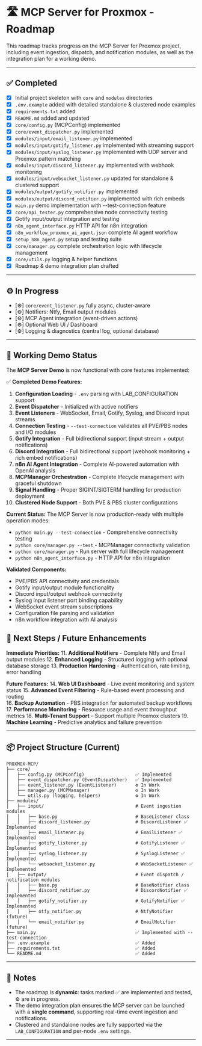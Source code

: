 # 🛣️ MCP Server for Proxmox - Roadmap

This roadmap tracks progress on the MCP Server for Proxmox project, including event ingestion, dispatch, and notification modules, as well as the integration plan for a working demo.

---

## ✅ Completed

* [x] Initial project skeleton with `core` and `modules` directories
* [x] `.env.example` added with detailed standalone & clustered node examples
* [x] `requirements.txt` added
* [x] `README.md` added and updated
* [x] `core/config.py` (MCPConfig) implemented
* [x] `core/event_dispatcher.py` implemented
* [x] `modules/input/email_listener.py` implemented
* [x] `modules/input/gotify_listener.py` implemented with streaming support
* [x] `modules/input/syslog_listener.py` implemented with UDP server and Proxmox pattern matching
* [x] `modules/input/discord_listener.py` implemented with webhook monitoring
* [x] `modules/input/websocket_listener.py` updated for standalone & clustered support
* [x] `modules/output/gotify_notifier.py` implemented
* [x] `modules/output/discord_notifier.py` implemented with rich embeds
* [x] `main.py` demo implementation with --test-connection feature
* [x] `core/api_tester.py` comprehensive node connectivity testing
* [x] Gotify input/output integration and testing
* [x] `n8n_agent_interface.py` HTTP API for n8n integration
* [x] `n8n_workflow_proxmox_ai_agent.json` complete AI agent workflow
* [x] `setup_n8n_agent.py` setup and testing suite
* [x] `core/manager.py` complete orchestration logic with lifecycle management
* [x] `core/utils.py` logging & helper functions
* [x] Roadmap & demo integration plan drafted

---

## ⚙ In Progress

* [⚙] `core/event_listener.py` fully async, cluster-aware
* [⚙] Notifiers: Ntfy, Email output modules
* [⚙] MCP Agent integration (event-driven actions)
* [⚙] Optional Web UI / Dashboard
* [⚙] Logging & diagnostics (central log, optional database)

---

## 🎉 Working Demo Status

The **MCP Server Demo** is now functional with core features implemented:

✅ **Completed Demo Features:**
1. **Configuration Loading** - `.env` parsing with LAB_CONFIGURATION support
2. **Event Dispatcher** - Initialized with active notifiers  
3. **Event Listeners** - WebSocket, Email, Gotify, Syslog, and Discord input streams
4. **Connection Testing** - `--test-connection` validates all PVE/PBS nodes and I/O modules
5. **Gotify Integration** - Full bidirectional support (input stream + output notifications)
6. **Discord Integration** - Full bidirectional support (webhook monitoring + rich embed notifications)  
7. **n8n AI Agent Integration** - Complete AI-powered automation with OpenAI analysis
8. **MCPManager Orchestration** - Complete lifecycle management with graceful shutdown
9. **Signal Handling** - Proper SIGINT/SIGTERM handling for production deployment
10. **Clustered Node Support** - Both PVE & PBS cluster configurations

**Current Status:** The MCP Server is now production-ready with multiple operation modes:
- `python main.py --test-connection` - Comprehensive connectivity testing
- `python core/manager.py --test` - MCPManager connectivity validation
- `python core/manager.py` - Run server with full lifecycle management
- `python n8n_agent_interface.py` - HTTP API for n8n integration

**Validated Components:**
- PVE/PBS API connectivity and credentials
- Gotify input/output module functionality  
- Discord input/output webhook connectivity
- Syslog input listener port binding capability
- WebSocket event stream subscriptions
- Configuration file parsing and validation
- n8n workflow integration with AI analysis

## 🚀 Next Steps / Future Enhancements

**Immediate Priorities:**
11. **Additional Notifiers** - Complete Ntfy and Email output modules
12. **Enhanced Logging** - Structured logging with optional database storage
13. **Production Hardening** - Authentication, rate limiting, error handling

**Future Features:**
14. **Web UI Dashboard** - Live event monitoring and system status
15. **Advanced Event Filtering** - Rule-based event processing and routing  
16. **Backup Automation** - PBS integration for automated backup workflows
17. **Performance Monitoring** - Resource usage and event throughput metrics
18. **Multi-Tenant Support** - Support multiple Proxmox clusters
19. **Machine Learning** - Predictive analytics and failure prevention

---

## 📦 Project Structure (Current)

```plaintext
PROXMOX-MCP/
├── core/
│   ├── config.py (MCPConfig)                   ✅ Implemented
│   ├── event_dispatcher.py (EventDispatcher)   ✅ Implemented
│   ├── event_listener.py (EventListener)       ⚙ In Work
│   ├── manager.py (MCPManager)                 ⚙ In Work
│   └── utils.py (logging, helpers)             ⚙ In Work
├── modules/
│   ├── input/                                  # Event ingestion modules
│   │   ├── base.py                             # BaseListener class
│   │   ├── discord_listener.py                 # DiscordListener ✅ Implemented
│   │   ├── email_listener.py                   # EmailListener ✅ Implemented
│   │   ├── gotify_listener.py                  # GotifyListener ✅ Implemented
│   │   ├── syslog_listener.py                  # SyslogListener ✅ Implemented
│   │   └── websocket_listener.py               # WebSocketListener ✅ Implemented
│   ├── output/                                 # Event dispatch / notification modules
│   │   ├── base.py                             # BaseNotifier class
│   │   ├── discord_notifier.py                 # DiscordNotifier ✅ Implemented
│   │   ├── gotify_notifier.py                  # GotifyNotifier ✅ Implemented
│   │   ├── ntfy_notifier.py                    # NtfyNotifier (future)
│   │   └── email_notifier.py                   # EmailNotifier (future)
├── main.py                                     ✅ Implemented with --test-connection
├── .env.example                                ✅ Added
├── requirements.txt                            ✅ Added
└── README.md                                   ✅ Added
```

---

## 📌 Notes

* The roadmap is **dynamic**: tasks marked ✅ are implemented and tested, ⚙ are in progress.
* The demo integration plan ensures the MCP server can be launched with a **single command**, supporting real-time event ingestion and notifications.
* Clustered and standalone nodes are fully supported via the `LAB_CONFIGURATION` and per-node `.env` settings.

---